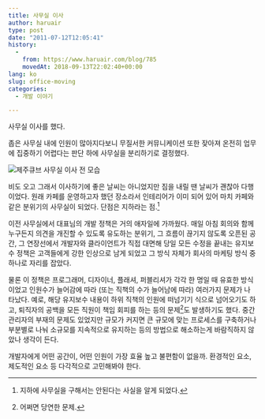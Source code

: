 ```yaml
---
title: 사무실 이사
author: haruair
type: post
date: "2011-07-12T12:05:41"
history:
  - 
    from: https://www.haruair.com/blog/785
    movedAt: 2018-09-13T22:02:40+00:00
lang: ko
slug: office-moving
categories:
  - 개발 이야기

---
```

사무실 이사를 했다.

좁은 사무실 내에 인원이 많아지다보니 무질서한 커뮤니케이션 또한 잦아져 온전히 업무에 집중하기 어렵다는 판단 하에 사무실을 분리하기로 결정했다.

![제주큐브 사무실 이사 전 모습][1]

비도 오고 그래서 이사하기에 좋은 날씨는 아니었지만 짐을 내릴 땐 날씨가 괜찮아 다행이었다. 원래 카페를 운영하고자 했던 장소라서 인테리어가 이미 되어 있어 마치 카페와 같은 분위기의 사무실이 되었다. 단점은 지하라는 점.[^2]

이전 사무실에서 대표님의 개발 정책은 거의 애자일에 가까웠다. 매일 아침 회의와 함께 누구든지 의견을 개진할 수 있도록 유도하는 분위기, 그 흐름이 끊기지 않도록 오픈된 공간, 그 연장선에서 개발자와 클라이언트가 직접 대면해 당일 모든 수정을 끝내는 유지보수 정책은 고객들에게 강한 인상으로 남게 되었고 그 방식 자체가 회사의 마케팅 방식 중 하나로 자리를 잡았다.

물론 이 정책은 프로그래머, 디자이너, 플래셔, 퍼블리셔가 각각 한 명일 때 유효한 방식이었고 인원수가 늘어감에 따라 (또는 직책의 수가 늘어남에 따라) 여러가지 문제가 나타났다. 예로, 해당 유지보수 내용이 하위 직책의 인원에 떠넘기기 식으로 넘어오기도 하고, 퇴직자의 공백을 모든 직원이 책임 회피를 하는 등의 문제[^3]도 발생하기도 했다. 중간 관리자의 부재의 문제도 있었지만 규모가 커지면 큰 규모에 맞는 프로세스를 구축하거나 부분별로 나눠 소규모를 지속적으로 유지하는 등의 방법으로 해소하는게 바람직하지 않았나 생각이 든다.

개발자에게 어떤 공간이, 어떤 인원이 가장 효율 높고 불편함이 없을까. 환경적인 요소, 제도적인 요소 등 다각적으로 고민해봐야 한다.

[^2]:    
    지하에 사무실을 구해서는 안된다는 사실을 알게 되었다.

[^3]:    
    어쩌면 당연한 문제.

 [1]: /wp-content/uploads/2011/07/1310394275894.jpg